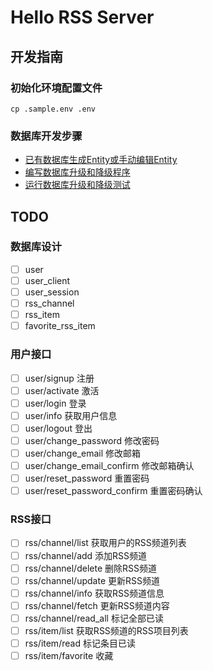 # Hello RSS Server

## 开发指南

### 初始化环境配置文件

```shell
cp .sample.env .env
```

### 数据库开发步骤

* [已有数据库生成Entity或手动编辑Entity][1]
* [编写数据库升级和降级程序][2]
* [运行数据库升级和降级测试][3]

[1]:https://www.sea-ql.org/SeaORM/docs/generate-entity/sea-orm-cli
[2]:https://www.sea-ql.org/SeaORM/docs/migration/writing-migration
[3]:https://www.sea-ql.org/SeaORM/docs/migration/running-migration


## TODO

### 数据库设计

* [ ] user
* [ ] user_client
* [ ] user_session
* [ ] rss_channel
* [ ] rss_item
* [ ] favorite_rss_item

### 用户接口

* [ ] user/signup 注册
* [ ] user/activate 激活
* [ ] user/login 登录
* [ ] user/info 获取用户信息
* [ ] user/logout 登出
* [ ] user/change_password 修改密码
* [ ] user/change_email 修改邮箱
* [ ] user/change_email_confirm 修改邮箱确认
* [ ] user/reset_password 重置密码
* [ ] user/reset_password_confirm 重置密码确认

### RSS接口

* [ ] rss/channel/list 获取用户的RSS频道列表
* [ ] rss/channel/add 添加RSS频道
* [ ] rss/channel/delete 删除RSS频道
* [ ] rss/channel/update 更新RSS频道
* [ ] rss/channel/info 获取RSS频道信息
* [ ] rss/channel/fetch 更新RSS频道内容
* [ ] rss/channel/read_all 标记全部已读
* [ ] rss/item/list 获取RSS频道的RSS项目列表
* [ ] rss/item/read 标记条目已读
* [ ] rss/item/favorite 收藏
